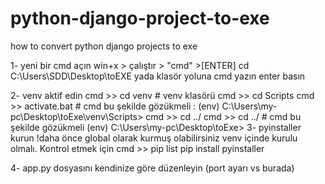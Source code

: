 # python-django-project-to-exe
how to convert python django projects to exe


1- yeni bir cmd açın 
  win+x > çalıştır > "cmd" >[ENTER] 
  cd C:\Users\SDD\Desktop\toEXE 
  yada klasör yoluna cmd yazın enter basın  
  
2- venv aktif edin 
    cmd >> cd venv  # venv klasörü 
    cmd >> cd Scripts
    cmd >> activate.bat
    # cmd bu şekilde gözükmeli : (env) C:\Users\my-pc\Desktop\toExe\venv\Scripts>
    cmd >> cd ../
    cmd >> cd ../
    # cmd bu şekilde gözükmeli (env) C:\Users\my-pc\Desktop\toExe>
3- pyinstaller kurun 
  !daha önce global olarak kurmuş olabilirsiniz venv içinde kurulu olmalı. Kontrol etmek için cmd >> pip list 
  pip install pyinstaller

4- app.py dosyasını kendinize göre düzenleyin (port ayarı vs burada)
